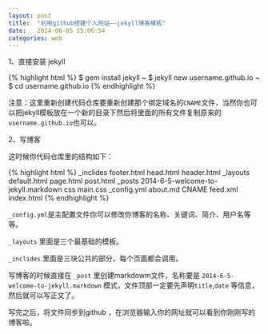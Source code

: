 ```yaml
---
layout: post
title:  "利用github搭建个人网站——jekyll博客模板"
date:   2014-06-05 15:06:54
categories: web
---
```


1、直接安装 jekyll

{% highlight html %}
$ gem install jekyll
~ $ jekyll new username.github.io
~ $ cd username.github.io
{% endhighlight %}

注意：这里重新创建代码仓库要重新创建那个绑定域名的`CNAME`文件，当然你也可以把jekyll模板放在一个新的目录下然后将里面的所有文件复制原来的 `username.github.io`也可以。

2、写博客

这时候你代码仓库里的结构如下：

{% highlight html %}
_inclides
	footer.html
	head.html
	header.html
_layouts
	default.html
	page.html
	post.html
_posts
	2014-6-5-welcome-to-jekyll.markdown
css
	main.css
_config.yml
about.md
CNAME
feed.xml
index.html
{% endhighlight %}

`_config.yml`是主配置文件你可以修改你博客的名称、关键词、简介、用户名等等。

`_layouts` 里面是三个最基础的模板。

`_inclides` 里面是三块公共的部分，每个页面都会调用。

写博客的时候直接在 `_post` 里创建markdowm文件，名称要是 `2014-6-5-welcome-to-jekyll.markdown` 模式，文件顶部一定要先声明`title`,`date` 等信息，然后就可以写正文了。

写完之后，将文件同步到github ，在浏览器输入你的网址就可以看到你刚刚写的博客啦。








